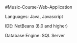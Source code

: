 #Music-Course-Web-Application

Languages: Java, Javascript

IDE: NetBeans (8.0 and higher)

Database Engine: SQL Server
